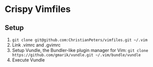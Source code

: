 Crispy Vimfiles
===============

Setup
-----
  
1. `git clone git@github.com:ChristianPeters/vimfiles.git ~/.vim`
2. Link .vimrc and .gvimrc
3. Setup Vundle, the Bundler-like plugin manager for Vim: `git clone https://github.com/gmarik/vundle.git ~/.vim/bundle/vundle`
4. Execute Vundle
